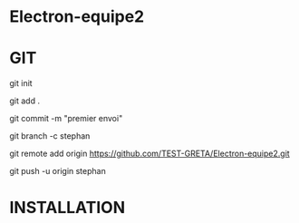 # Electron-equipe2

# GIT

git init

git add .

git commit -m "premier envoi"

git branch -c stephan

git remote add origin https://github.com/TEST-GRETA/Electron-equipe2.git

git push -u origin stephan

# INSTALLATION
